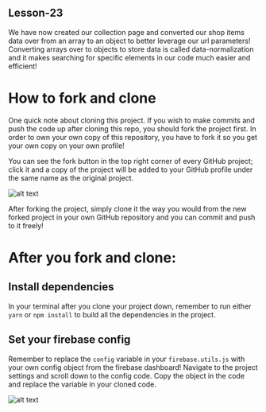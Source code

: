 ## Lesson-23

We have now created our collection page and converted our shop items data over from an array to an object to better leverage our url parameters! Converting arrays over to objects to store data is called data-normalization and it makes searching for specific elements in our code much easier and efficient!

# How to fork and clone

One quick note about cloning this project. If you wish to make commits and push the code up after cloning this repo, you should fork the project first. In order to own your own copy of this repository, you have to fork it so you get your own copy on your own profile!

You can see the fork button in the top right corner of every GitHub project; click it and a copy of the project will be added to your GitHub profile under the same name as the original project.

![alt text](https://i.ibb.co/1YN7SJ6/Screen-Shot-2019-07-01-at-2-02-40-AM.png "image to fork button")

After forking the project, simply clone it the way you would from the new forked project in your own GitHub repository and you can commit and push to it freely!


# After you fork and clone:

## Install dependencies

In your terminal after you clone your project down, remember to run either `yarn` or `npm install` to build all the dependencies in the project.

## Set your firebase config

Remember to replace the `config` variable in your `firebase.utils.js` with your own config object from the firebase dashboard! Navigate to the project settings and scroll down to the config code. Copy the object in the code and replace the variable in your cloned code.

![alt text](https://i.ibb.co/6ywMkBf/Screen-Shot-2019-07-01-at-11-35-02-AM.png "image to firebase config")
